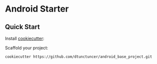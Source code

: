 # Android Starter

## Quick Start

Install [cookiecutter](https://github.com/audreyr/cookiecutter):


Scaffold your project:
```
cookiecutter https://github.com/dtunctuncer/android_base_project.git
```